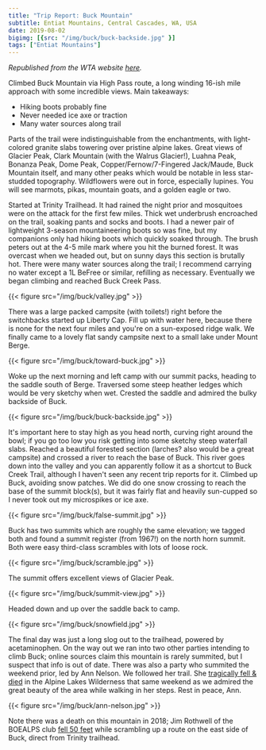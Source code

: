 ```yaml
---
title: "Trip Report: Buck Mountain"
subtitle: Entiat Mountains, Central Cascades, WA, USA
date: 2019-08-02
bigimg: [{src: "/img/buck/buck-backside.jpg" }]
tags: ["Entiat Mountains"]
---
```


*Republished from the WTA website [here](https://www.wta.org/go-hiking/trip_report.2019-08-05.7076413738).*

Climbed Buck Mountain via High Pass route, a long winding 16-ish mile approach with some incredible views.
Main takeaways:

 * Hiking boots probably fine
 * Never needed ice axe or traction
 * Many water sources along trail

Parts of the trail were indistinguishable from the enchantments, with light-colored granite slabs towering over pristine alpine lakes.
Great views of Glacier Peak, Clark Mountain (with the Walrus Glacier!), Luahna Peak, Bonanza Peak, Dome Peak, Copper/Fernow/7-Fingered Jack/Maude, Buck Mountain itself, and many other peaks which would be notable in less star-studded topography.
Wildflowers were out in force, especially lupines.
You will see marmots, pikas, mountain goats, and a golden eagle or two.

Started at Trinity Trailhead.
It had rained the night prior and mosquitoes were on the attack for the first few miles.
Thick wet underbrush encroached on the trail, soaking pants and socks and boots.
I had a newer pair of lightweight 3-season mountaineering boots so was fine, but my companions only had hiking boots which quickly soaked through.
The brush peters out at the 4-5 mile mark where you hit the burned forest.
It was overcast when we headed out, but on sunny days this section is brutally hot.
There were many water sources along the trail; I recommend carrying no water except a 1L BeFree or similar, refilling as necessary.
Eventually we began climbing and reached Buck Creek Pass.

{{< figure src="/img/buck/valley.jpg" >}}

There was a large packed campsite (with toilets!) right before the switchbacks started up Liberty Cap.
Fill up with water here, because there is none for the next four miles and you're on a sun-exposed ridge walk.
We finally came to a lovely flat sandy campsite next to a small lake under Mount Berge.

{{< figure src="/img/buck/toward-buck.jpg" >}}

Woke up the next morning and left camp with our summit packs, heading to the saddle south of Berge.
Traversed some steep heather ledges which would be very sketchy when wet.
Crested the saddle and admired the bulky backside of Buck.

{{< figure src="/img/buck/buck-backside.jpg" >}}

It's important here to stay high as you head north, curving right around the bowl; if you go too low you risk getting into some sketchy steep waterfall slabs.
Reached a beautiful forested section (larches? also would be a great campsite) and crossed a river to reach the base of Buck.
This river goes down into the valley and you can apparently follow it as a shortcut to Buck Creek Trail, although I haven't seen any recent trip reports for it.
Climbed up Buck, avoiding snow patches.
We did do one snow crossing to reach the base of the summit block(s), but it was fairly flat and heavily sun-cupped so I never took out my microspikes or ice axe.

{{< figure src="/img/buck/false-summit.jpg" >}}

Buck has two summits which are roughly the same elevation; we tagged both and found a summit register (from 1967!) on the north horn summit.
Both were easy third-class scrambles with lots of loose rock.

{{< figure src="/img/buck/scramble.jpg" >}}

The summit offers excellent views of Glacier Peak.

{{< figure src="/img/buck/summit-view.jpg" >}}

Headed down and up over the saddle back to camp.

{{< figure src="/img/buck/snowfield.jpg" >}}

The final day was just a long slog out to the trailhead, powered by acetaminophen.
On the way out we ran into two other parties intending to climb Buck; online sources claim this mountain is rarely summited, but I suspect that info is out of date.
There was also a party who summited the weekend prior, led by Ann Nelson.
We followed her trail.
She [tragically fell & died](https://phys.washington.edu/news/2019/08/06/tragic-death-professor-ann-nelson) in the Alpine Lakes Wilderness that same weekend as we admired the great beauty of the area while walking in her steps.
Rest in peace, Ann.

{{< figure src="/img/buck/ann-nelson.jpg" >}}

Note there was a death on this mountain in 2018; Jim Rothwell of the BOEALPS club [fell 50 feet](https://www.seattletimes.com/seattle-news/seattle-hiker-who-died-on-buck-mountain-identified/) while scrambling up a route on the east side of Buck, direct from Trinity trailhead.
